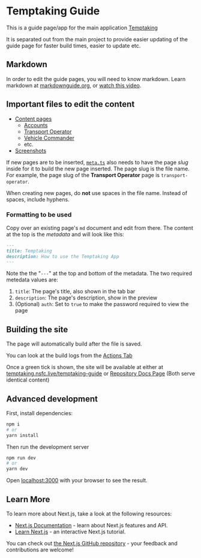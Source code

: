 # Temptaking Guide

This is a guide page/app for the main application [Temptaking](https://temptaking.nsfc.live/)

It is separated out from the main project to provide easier updating of the guide page for faster build times, easier to update etc.

## Markdown

In order to edit the guide pages, you will need to know markdown. Learn markdown at [markdownguide.org](https://www.markdownguide.org/), or [watch this video](https://www.youtube.com/watch?v=HUBNt18RFbo).

## Important files to edit the content

- [Content pages](content/index.md)
  - [Accounts](content/accounts.md)
  - [Transport Operator](content/transport-operator.md)
  - [Vehicle Commander](content/vehicle-commander.md)
  - etc.
- [Screenshots](public/screenshots)

If new pages are to be inserted, [`meta.ts`](content/meta.ts) also needs to have the page _slug_ inside for it to build the new page inserted. The page slug is the file name. For example, the page slug of the **Transport Operator** page is `transport-operator`.

When creating new pages, do **not** use spaces in the file name. Instead of spaces, include hyphens.

### Formatting to be used

Copy over an existing page's `md` document and edit from there. The content at the top is the _metadata_ and will look like this:

```md
---
title: Temptaking
description: How to use the Temptaking App
---
```

Note the the "`---`" at the top and bottom of the metadata. The two required metedata values are:

1. `title`: The page's title, also shown in the tab bar
2. `description`: The page's description, show in the preview
3. (Optional) `auth`: Set to `true` to make the password required to view the page

## Building the site

The page will automatically build after the file is saved.

You can look at the build logs from the [Actions Tab](https://github.com/HavenOfExcellence/temptaking-guide/actions)

Once a green tick is shown, the site will be available at either at [temptaking.nsfc.live/temptaking-guide](temptaking.nsfc.live/temptaking-guide/) or [Repository Docs Page](https://havenofexcellence.github.io/temptaking-guide/) (Both serve identical content)

## Advanced development

First, install dependencies:

```bash
npm i
# or
yarn install
```

Then run the development server

```bash
npm run dev
# or
yarn dev
```

Open [localhost:3000](http://localhost:3000) with your browser to see the result.

## Learn More

To learn more about Next.js, take a look at the following resources:

- [Next.js Documentation](https://nextjs.org/docs) - learn about Next.js features and API.
- [Learn Next.js](https://nextjs.org/learn) - an interactive Next.js tutorial.

You can check out [the Next.js GitHub repository](https://github.com/vercel/next.js/) - your feedback and contributions are welcome!
